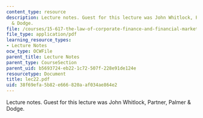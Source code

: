 ```yaml
---
content_type: resource
description: Lecture notes. Guest for this lecture was John Whitlock, Partner, Palmer
  & Dodge.
file: /courses/15-617-the-law-of-corporate-finance-and-financial-markets-spring-2004/38f69efa5b82e666820aaf034ae864e2_lec22.pdf
file_type: application/pdf
learning_resource_types:
- Lecture Notes
ocw_type: OCWFile
parent_title: Lecture Notes
parent_type: CourseSection
parent_uid: b5693724-eb22-1c72-507f-228e91de124e
resourcetype: Document
title: lec22.pdf
uid: 38f69efa-5b82-e666-820a-af034ae864e2
---
```

Lecture notes. Guest for this lecture was John Whitlock, Partner, Palmer & Dodge.

